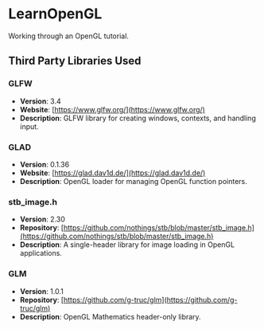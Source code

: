 # LearnOpenGL

Working through an OpenGL tutorial.

## Third Party Libraries Used

### GLFW
- **Version**: 3.4
- **Website**: [https://www.glfw.org/](https://www.glfw.org/)
- **Description**: GLFW library for creating windows, contexts, and handling input.

### GLAD
- **Version**: 0.1.36
- **Website**: [https://glad.dav1d.de/](https://glad.dav1d.de/)
- **Description**: OpenGL loader for managing OpenGL function pointers.

### stb_image.h
- **Version**: 2.30
- **Repository**: [https://github.com/nothings/stb/blob/master/stb_image.h](https://github.com/nothings/stb/blob/master/stb_image.h)
- **Description**: A single-header library for image loading in OpenGL applications.

### GLM
- **Version**: 1.0.1
- **Repository**: [https://github.com/g-truc/glm](https://github.com/g-truc/glm)
- **Description**: OpenGL Mathematics header-only library.
